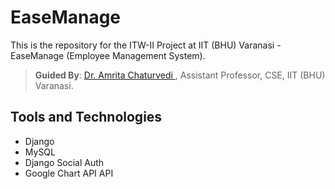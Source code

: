 # EaseManage

This is the repository for the ITW-II Project at IIT (BHU) Varanasi - EaseManage (Employee Management System).
> **Guided By**: [Dr. Amrita Chaturvedi	](https://iitbhu.ac.in/dept/cse/people/amritacse), Assistant Professor, CSE, IIT (BHU) Varanasi.

## Tools and Technologies

 - Django
 - MySQL
 - Django Social Auth
 - Google Chart API API
 
